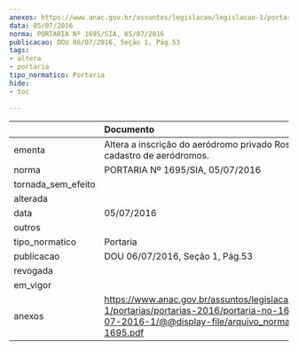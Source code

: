 ```yaml
---
anexos: https://www.anac.gov.br/assuntos/legislacao/legislacao-1/portarias/portarias-2016/portaria-no-1695-sia-05-07-2016-1/@@display-file/arquivo_norma/PA2016-1695.pdf
data: 05/07/2016
norma: PORTARIA Nº 1695/SIA, 05/07/2016
publicacao: DOU 06/07/2016, Seção 1, Pág.53
tags:
- altera
- portaria
tipo_normatico: Portaria
hide: 
- toc 
 
---
```


|                    | Documento                                                                                                                                                        |
|:-------------------|:-----------------------------------------------------------------------------------------------------------------------------------------------------------------|
| ementa             | Altera a inscrição do aeródromo privado Rosada (MS) no cadastro de aeródromos.                                                                                   |
| norma              | PORTARIA Nº 1695/SIA, 05/07/2016                                                                                                                                 |
| tornada_sem_efeito |                                                                                                                                                                  |
| alterada           |                                                                                                                                                                  |
| data               | 05/07/2016                                                                                                                                                       |
| outros             |                                                                                                                                                                  |
| tipo_normatico     | Portaria                                                                                                                                                         |
| publicacao         | DOU 06/07/2016, Seção 1, Pág.53                                                                                                                                  |
| revogada           |                                                                                                                                                                  |
| em_vigor           |                                                                                                                                                                  |
| anexos             | https://www.anac.gov.br/assuntos/legislacao/legislacao-1/portarias/portarias-2016/portaria-no-1695-sia-05-07-2016-1/@@display-file/arquivo_norma/PA2016-1695.pdf |